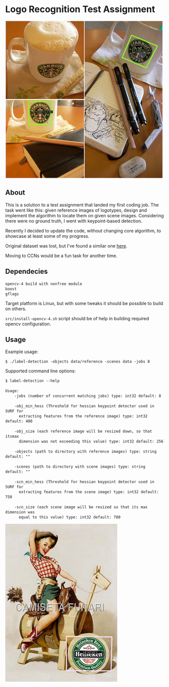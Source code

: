 # Logo Recognition Test Assignment

<img src="results/2020-11-27-07:58:50/3270912795.jpg" height="500">

## About

This is a solution to a test assignment that landed my first coding job. The task went like this:
given reference images of logotypes, design and implement the algorithm to locate them on 
given scene images. Considering there were no ground truth, I went with keypoint-based detection. 

Recently I decided to update the code, without changing core algorithm, 
to showcase at least some of my progress. 

Original dataset was lost, but I've found a similar one [here](http://image.ntua.gr/iva/datasets/flickr_logos/).

Moving to CCNs would be a fun task for another time. 

## Dependecies

```
opencv-4 build with nonfree module
boost
gflags
```

Target platform is Linux, but with some tweaks it should be possible to build on others. 

`src/install-opencv-4.sh` script should be of help in building required opencv configuration.

## Usage

Example usage:

```
$ ./label-detection -objects data/reference -scenes data -jobs 8
```

Supported command line options:
 
 ```$xslt
$ label-detection --help

 Usage:
     -jobs (number of concurrent matching jobs) type: int32 default: 8
 
     -obj_min_hess (Threshold for hessian keypoint detector used in SURF for
       extracting features from the reference image) type: int32 default: 400
 
     -obj_size (each reference image will be resized down, so that itsmax
       dimension was not exceeding this value) type: int32 default: 256
 
     -objects (path to directory with reference images) type: string default: ""
 
     -scenes (path to directory with scene images) type: string default: ""
 
     -scn_min_hess (Threshold for hessian keypoint detector used in SURF for
       extracting features from the scene image) type: int32 default: 750
 
     -scn_size (each scene image will be resized so that its max dimension was
       equal to this value) type: int32 default: 780
```
 <img src="results/2020-11-27-07:58:50/3786440680.jpg" height="500">
